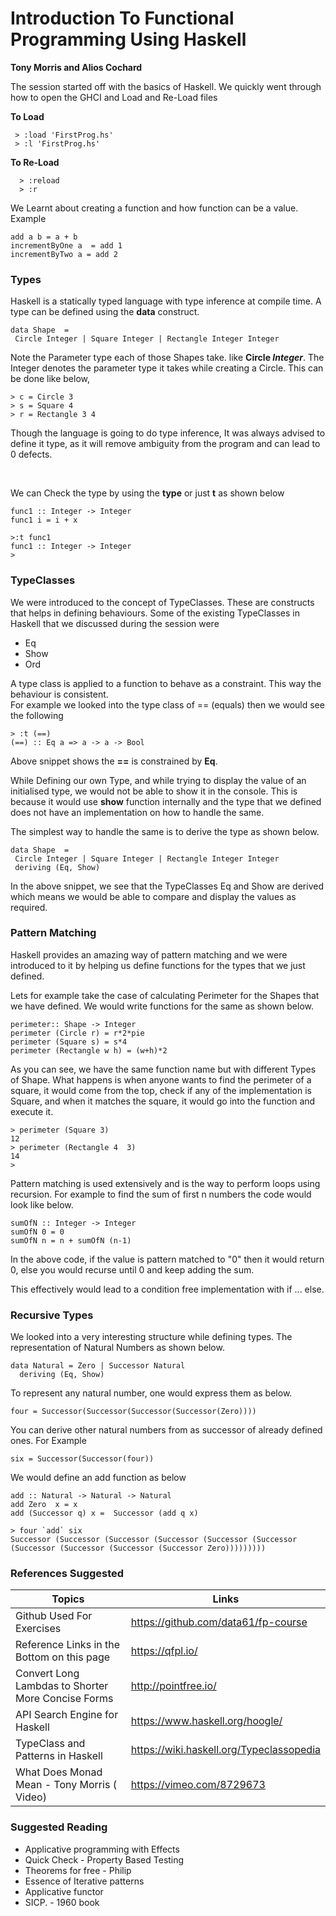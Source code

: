 # Introduction To Functional Programming Using Haskell
<p>
  <b> Tony Morris and Alios Cochard </b>
</p>

The session started off with the basics of Haskell.
We quickly went through how to open the GHCI and Load and Re-Load files

<b> To Load </b>
```
 > :load 'FirstProg.hs'
 > :l 'FirstProg.hs'
```
<b> To Re-Load </b>
```
  > :reload
  > :r
```

We Learnt about creating a function and how function can be a value.
<br> Example
 ```
 add a b = a + b
 incrementByOne a  = add 1
 incrementByTwo a = add 2
 ```

### Types

Haskell is a statically typed language with type inference at compile time. A type can be defined using the **data** construct.

```
data Shape  =
 Circle Integer | Square Integer | Rectangle Integer Integer
```

Note the Parameter type each of those Shapes take. like __Circle *Integer*__. The Integer denotes the parameter type it takes while creating a Circle. This can be done like below,

```
> c = Circle 3
> s = Square 4
> r = Rectangle 3 4

```


Though the language is going to do type inference, It was always advised to define it type, as it will remove ambiguity from the program and can lead to 0 defects.

<br>

We can Check the type by using the **type** or just **t** as shown below

```
func1 :: Integer -> Integer
func1 i = i + x

>:t func1
func1 :: Integer -> Integer
>
```

### TypeClasses

We were introduced to the concept of TypeClasses. These are constructs that helps in defining behaviours.
Some of the existing TypeClasses in Haskell that we discussed during the session were

* Eq
* Show
* Ord

A type class is applied to a function to behave as a constraint. This way the behaviour is consistent.
<br>
For example we looked into the type class of == (equals) then we would see the following

```
> :t (==)
(==) :: Eq a => a -> a -> Bool

```
Above snippet shows the **==** is constrained by **Eq**.   

While Defining our own Type, and while trying to display the value of an initialised type, we would not be able to show it in the console. This is because it would use **show** function internally and the type that we defined does not have an implementation on how to handle the same.   

The simplest way to handle the same is to derive the type as shown below.  

```
data Shape  =
 Circle Integer | Square Integer | Rectangle Integer Integer
 deriving (Eq, Show)
```  
In the above snippet, we see that the TypeClasses Eq and Show are derived which means we would be able to compare and display the values as required.  

### Pattern Matching

Haskell provides an amazing way of pattern matching and we were introduced to it by helping us define functions for the types that we just defined.  

Lets for example take the case of calculating Perimeter for the Shapes that we have defined. We would write functions for the same as shown below.  

```
perimeter:: Shape -> Integer
perimeter (Circle r) = r*2*pie
perimeter (Square s) = s*4
perimeter (Rectangle w h) = (w+h)*2

```

As you can see, we have the same function name but with different Types of Shape. What happens is when anyone wants to find the perimeter of a square, it would come from the top, check if any of the implementation is Square, and when it matches the square, it would go into the function and execute it.

```
> perimeter (Square 3)
12
> perimeter (Rectangle 4  3)
14
>
```

Pattern matching is used extensively and is the way to perform loops using recursion. For example to find the sum of first n numbers the code would look like below.

```
sumOfN :: Integer -> Integer
sumOfN 0 = 0
sumOfN n = n + sumOfN (n-1)
```

In the above code, if the value is pattern matched to "0" then it would return 0, else you would recurse until 0 and keep adding the sum.  

This effectively would lead to a condition free implementation with if ... else.  

### Recursive Types

We looked into a very interesting structure while defining types. The representation of Natural Numbers as shown below.

```
data Natural = Zero | Successor Natural
  deriving (Eq, Show)
```

To represent any natural number, one would express them as below.

```
four = Successor(Successor(Successor(Successor(Zero))))
```

You can derive other natural numbers from  as successor of already defined ones. For Example

```
six = Successor(Successor(four))
```

We would define an add function as below

```
add :: Natural -> Natural -> Natural
add Zero  x = x
add (Successor q) x =  Successor (add q x)

> four `add` six
Successor (Successor (Successor (Successor (Successor (Successor (Successor (Successor (Successor (Successor Zero)))))))))

```




### References Suggested
|Topics | Links |
| ---- | ----|
| Github Used For Exercises | https://github.com/data61/fp-course |
| Reference Links in the Bottom on this page | https://qfpl.io/ |
| Convert Long Lambdas to Shorter More Concise Forms | http://pointfree.io/ |
| API Search Engine for Haskell | https://www.haskell.org/hoogle/ |
| TypeClass and Patterns in Haskell | https://wiki.haskell.org/Typeclassopedia |
| What Does Monad Mean - Tony Morris ( Video) | https://vimeo.com/8729673 |
### Suggested Reading
 * Applicative programming with Effects
 * Quick Check - Property Based Testing
 * Theorems for free - Philip
 * Essence of Iterative patterns
 * Applicative functor
 * SICP. - 1960 book

